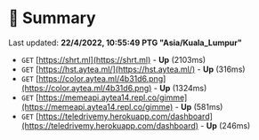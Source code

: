 # 📖 Summary
Last updated: **22/4/2022, 10:55:49 PTG "Asia/Kuala_Lumpur"**

- `GET` [https://shrt.ml](https://shrt.ml) - **Up** (2103ms)
- `GET` [https://hst.aytea.ml/](https://hst.aytea.ml/) - **Up** (316ms)
- `GET` [https://color.aytea.ml/4b31d6.png](https://color.aytea.ml/4b31d6.png) - **Up** (1324ms)
- `GET` [https://memeapi.aytea14.repl.co/gimme](https://memeapi.aytea14.repl.co/gimme) - **Up** (581ms)
- `GET` [https://teledrivemy.herokuapp.com/dashboard](https://teledrivemy.herokuapp.com/dashboard) - **Up** (246ms)
